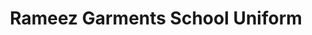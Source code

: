 ---
title: "Rameez Garments School Uniform"
url: /karachi/rameez-garments-school-uniform/
shop: Kleidung
---